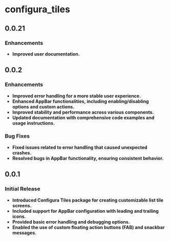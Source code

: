 # configura_tiles

## 0.0.21

### Enhancements

- **Improved user documentation.**


## 0.0.2

### Enhancements

- **Improved error handling for a more stable user experience.**
- **Enhanced AppBar functionalities, including enabling/disabling options and custom actions.**
- **Improved stability and performance across various components.**
- **Updated documentation with comprehensive code examples and usage instructions.**

### Bug Fixes

- **Fixed issues related to error handling that caused unexpected crashes.**
- **Resolved bugs in AppBar functionality, ensuring consistent behavior.**

## 0.0.1

### Initial Release

- **Introduced Configura Tiles package for creating customizable list tile screens.**
- **Included support for AppBar configuration with leading and trailing icons.**
- **Provided basic error handling and debugging options.**
- **Enabled the use of custom floating action buttons (FAB) and snackbar messages.**

